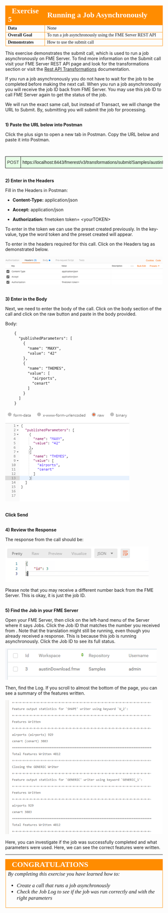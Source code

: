 <table style="border-spacing: 0px;border-collapse: collapse;font-family:serif">
<tr>
<td width=25% style="vertical-align:middle;background-color:darkorange;border: 2px solid darkorange">
<i class="fa fa-cogs fa-lg fa-pull-left fa-fw" style="color:white;padding-right: 12px;vertical-align:text-top"></i>
<span style="color:white;font-size:x-large;font-weight: bold">Exercise 5</span>
</td>
<td style="border: 2px solid darkorange;background-color:darkorange;color:white">
<span style="color:white;font-size:x-large;font-weight: bold">Running a Job Asynchronously</span>
</td>
</tr>

<tr>
<td style="border: 1px solid darkorange; font-weight: bold">Data</td>
<td style="border: 1px solid darkorange">None</td>
</tr>

<tr>
<td style="border: 1px solid darkorange; font-weight: bold">Overall Goal</td>
<td style="border: 1px solid darkorange">To run a job asynchronously using the FME Server REST API</td>
</tr>

<tr>
<td style="border: 1px solid darkorange; font-weight: bold">Demonstrates</td>
<td style="border: 1px solid darkorange">How to use the submit call</td>
</tr>


</table>

This exercise demonstrates the submit call, which is used to run a job asynchronously on FME Server. To find more information on the Submit call visit your FME Server REST API page and look for the transformations section or visit the [Rest API Transformations](https://docs.safe.com/fme/html/FME_REST/apidoc/v3/index.html#!/transformations) documentation.  

If you run a job asynchronously you do not have to wait for the job to be completed before making the next call. When you run a job asynchronously you will receive the job ID back from FME Server. You may use this job ID to call FME Server again to get the status of the job.

We will run the exact same call, but instead of Transact, we will change the URL to Submit. By, submitting you will submit the job for processing.


<br>**1) Paste the URL below into Postman**

Click the plus sign to open a new tab in Postman. Copy the URL below and paste it into Postman.


<br>
<!--Post Table-->
<style type="text/css">
.tg  {border-collapse:collapse;border-spacing:0;}
.tg td{font-family:Arial, sans-serif;font-size:14px;padding:10px 5px;border-style:solid;border-width:1px;overflow:hidden;word-break:normal;border-color:black;}
.tg th{font-family:Arial, sans-serif;font-size:14px;font-weight:normal;padding:10px 5px;border-style:solid;border-width:1px;overflow:hidden;word-break:normal;border-color:black;}
.tg .tg-ao4k{background-color:#e6ffe6;color:#333333;vertical-align:top}
.tg .tg-a080{background-color:#e6ffe6;vertical-align:top}
</style>
<table class="tg" style="table-layout: fixed; width: 100%">
  <tr>
    <th class="tg-ao4k">POST</th>
    <th class="tg-a080" style="word-wrap: break-word">https://localhost:8443/fmerest/v3/transformations/submit/Samples/austinDownload.fmw</th>
  </tr>
</table>



<br>**2) Enter in the Headers**

Fill in the Headers in Postman:

- **Content-Type:** application/json

- **Accept:** application/json

- **Authorization:** fmetoken token= &lt;yourTOKEN>

To enter in the token we can use the preset created previously. In the key-value, type the word token and the preset created will appear.

To enter in the headers required for this call. Click on the Headers tag as demonstrated below.  

![](./Images/image4.2.1.SubmitPostman.png)




<br>**3) Enter in the Body**


Next, we need to enter the body of the call. Click on the body section of the call and click on the raw button and paste in the body provided.

  Body:


        {
          "publishedParameters": [
            {
              "name": "MAXY",
              "value": "42"
            },
            {
              "name": "THEMES",
              "value": [
                "airports",
                "cenart"
              ]
            }
          ]
        }

![](./Images/image4.2.2.SubmitBody.png)



<br>**Click Send**




<br>**4) Review the Response**

The response from the call should be:

![](./Images/image4.2.3.JobResponse.png)



Please note that you may receive a different number back from the FME
Server. This is okay, it is just the job ID.

<br>**5) Find the Job in your FME Server**

Open your FME Server, then click on the left-hand menu of the Server where it says Jobs. Click the Job ID that matches the number you received from . Note that the translation might still be running, even though you already received a response. This is because this job is running asynchronously. Click the Job ID to see its full status.

![](./Images/image4.2.4.Result.png)



Then, find the Log. If you scroll to almost the bottom of the page, you can see a summary of the features written.

![](./Images/image4.2.5.JobLog.png)



Here, you can investigate if the job was successfully completed and what parameters were used. Here, we can see the correct features were written.

---

<!--Exercise Congratulations Section-->

<table style="border-spacing: 0px">
<tr>
<td style="vertical-align:middle;background-color:darkorange;border: 2px solid darkorange">
<i class="fa fa-thumbs-o-up fa-lg fa-pull-left fa-fw" style="color:white;padding-right: 12px;vertical-align:text-top"></i>
<span style="color:white;font-size:x-large;font-weight: bold;font-family:serif">CONGRATULATIONS</span>
</td>
</tr>

<tr>
<td style="border: 1px solid darkorange">
<span style="font-family:serif; font-style:italic; font-size:larger">
By completing this exercise you have learned how to:
<br>
<ul><li>Create a call that runs a job asynchronously</li>
<li>Check the Job Log to see if the job was run correctly and with the right parameters</li>
</li>

</span>
</td>
</tr>
</table>
